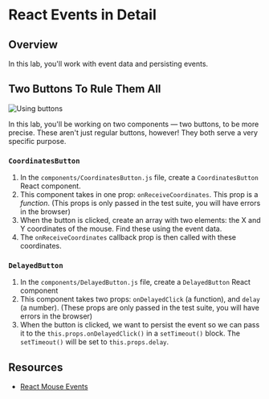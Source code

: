 # React Events in Detail

## Overview

In this lab, you'll work with event data and persisting events. 

## Two Buttons To Rule Them All
![Using buttons](https://media.giphy.com/media/HraQGUYyPxDz2/giphy.gif)

In this lab, you'll be working on two components — two buttons, to be more precise. These aren't just regular buttons, however! They both serve a very specific purpose.

### `CoordinatesButton`
1. In the `components/CoordinatesButton.js` file, create a `CoordinatesButton` React component.
2. This component takes in one prop: `onReceiveCoordinates`. This prop is a _function_. (This props is only passed in the test suite, you will have errors in the browser)
3. When the button is clicked, create an array with two elements: the X and Y coordinates of the mouse. Find these using the event data.
4. The `onReceiveCoordinates` callback prop is then called with these coordinates.

### `DelayedButton`
1. In the `components/DelayedButton.js` file, create a `DelayedButton` React component
2. This component takes two props: `onDelayedClick` (a function), and `delay` (a number). (These props are only passed in the test suite, you will have errors in the browser)
3. When the button is clicked, we want to persist the event so we can pass it to the `this.props.onDelayedClick()` in a `setTimeout()` block. The `setTimeout()` will be set to `this.props.delay`.


## Resources

- [React Mouse Events](https://facebook.github.io/react/docs/events.html#mouse-events)
